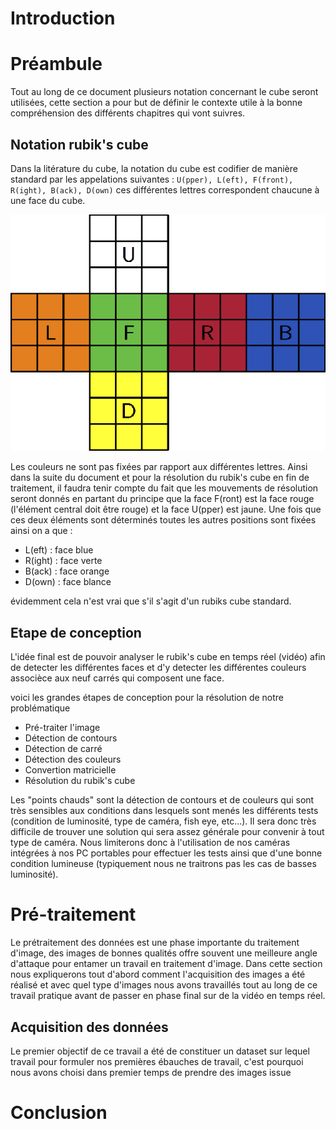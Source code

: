 # Introduction

# Préambule

Tout au long de ce document plusieurs notation concernant le cube seront utilisées, cette section a pour but de définir le contexte utile à la bonne compréhension des différents chapitres qui vont suivres.

## Notation rubik's cube

Dans la litérature du cube, la notation du cube est codifier de manière standard par les appelations suivantes : `U(pper), L(eft), F(front), R(ight), B(ack), D(own)` ces différentes lettres correspondent chaucune à une face du cube.

![Décomposition des faces d'un rubik's cube](assets\20210503_223725_image.png)

Les couleurs ne sont pas fixées par rapport aux différentes lettres. Ainsi dans la suite du document et pour la résolution du rubik's cube en fin de traitement, il faudra tenir compte du fait que les mouvements de résolution seront donnés en partant du principe que la face F(ront) est la face rouge (l'élément central doit être rouge) et la face U(pper) est jaune. Une fois que ces deux éléments sont déterminés toutes les autres positions sont fixées ainsi on a que :

* L(eft) : face blue
* R(ight) : face verte
* B(ack) : face orange
* D(own) : face blance

évidemment cela n'est vrai que s'il s'agit d'un rubiks cube standard.

## Etape de conception

L'idée final est de pouvoir analyser le rubik's cube en temps réel (vidéo) afin de detecter les différentes faces et d'y detecter les différentes couleurs associèce aux neuf carrés qui composent une face.

voici les grandes étapes de conception pour la résolution de notre problématique 

* Pré-traiter l'image
* Détection de contours
* Détection de carré
* Détection des couleurs
* Convertion matricielle
* Résolution du rubik's cube

Les "points chauds" sont la détection  de contours et de couleurs qui sont très sensibles aux conditions dans lesquels sont menés les différents tests (condition de luminosité, type de caméra, fish eye, etc...). Il sera donc très difficile de trouver une solution qui sera assez générale pour convenir à tout type de caméra. Nous limiterons donc à l'utilisation de nos caméras intégrées à nos PC portables pour effectuer les tests ainsi que d'une bonne condition lumineuse (typiquement nous ne traitrons pas les cas de basses luminosité).

# Pré-traitement

Le prétraitement des données est une phase importante du traitement d'image, des images de bonnes qualités offre souvent une meilleure angle d'attaque pour entamer un travail en traitement d'image. Dans cette section nous expliquerons tout d'abord comment l'acquisition des images a été réalisé et avec quel type d'images nous avons travaillés tout au long de ce travail pratique avant de passer en phase final sur de la vidéo en temps réel.

## Acquisition des données

Le premier objectif de ce travail a été de constituer un dataset sur lequel travail pour formuler nos premières ébauches de travail, c'est pourquoi nous avons choisi dans premier temps de prendre des images issue

# Conclusion
